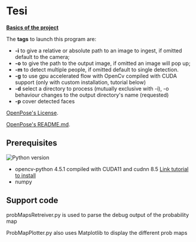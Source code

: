 # Tesi


**[Basics of the project](https://learnopencv.com/multi-person-pose-estimation-in-opencv-using-openpose/)**


The **tags** to launch this program are:
* **-i** to give a relative or absolute path to an image to ingest, if omitted default to the camera;
* **-o** to give the path to the output image, if omitted an image will pop up;
* **-m** to detect multiple people, if omitted default to single detection.
* **-g** to use gpu accelerated flow with OpenCv compiled with CUDA support (only with custom installation, tutorial below)
* **-d** select a directory to process (mutually exclusive with -i), -o behaviour changes to the output directory's name (requested)
* **-p** cover detected faces


[OpenPose's License](https://github.com/CMU-Perceptual-Computing-Lab/openpose/blob/master/LICENSE).

[OpenPose's README.md](https://github.com/CMU-Perceptual-Computing-Lab/openpose/blob/master/README.md).

## Prerequisites


![Python version](https://img.shields.io/badge/python-python%203.8-brightgreen)
* opencv-python 4.5.1 compiled with CUDA11 and cudnn 8.5 [Link tutorial to install](https://www.youtube.com/watch?v=YsmhKar8oOc)
* numpy


## Support code

probMapsRetreiver.py is used to parse the debug output of the probability map


ProbMapPlotter.py also uses Matplotlib to display the different prob maps
